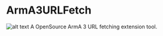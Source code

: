 # ArmA3URLFetch
![alt text][logo]
A OpenSource ArmA 3 URL fetching extension tool.

[logo]: https://img2.picload.org/image/dgdiaaaw/a3uf_transparent_logo_x512.png "Alternative Text"

